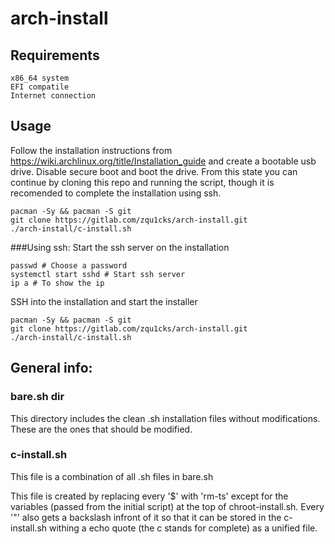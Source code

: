 # arch-install

## Requirements
```
x86_64 system
EFI compatile
Internet connection
```

## Usage
Follow the installation instructions from https://wiki.archlinux.org/title/Installation_guide and create a bootable usb drive. Disable secure boot and boot the drive.
From this state you can continue by cloning this repo and running the script, though it is recomended to complete the installation using ssh.
```
pacman -Sy && pacman -S git
git clone https://gitlab.com/zqu1cks/arch-install.git
./arch-install/c-install.sh
```
###Using ssh:
Start the ssh server on the installation
```
passwd # Choose a password
systemctl start sshd # Start ssh server
ip a # To show the ip
```
SSH into the installation and start the installer
```
pacman -Sy && pacman -S git
git clone https://gitlab.com/zqu1cks/arch-install.git
./arch-install/c-install.sh
```

## General info:

### bare.sh dir
This directory includes the clean .sh installation files without modifications. These are the ones that should be modified.

### c-install.sh
This file is a combination of all .sh files in bare.sh

This file is created by replacing every '$' with 'rm-ts' except for the variables (passed from the initial script) at the top of chroot-install.sh.
Every '"' also gets a backslash infront of it so that it can be stored in the c-install.sh withing a echo quote (the c stands for complete) as a unified file.

